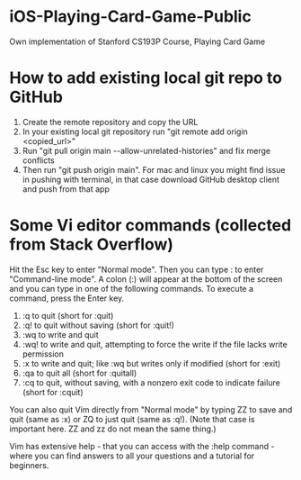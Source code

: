 # iOS-Playing-Card-Game-Public
Own implementation of Stanford CS193P Course, Playing Card Game

# How to add existing local git repo to GitHub
1. Create the remote repository and copy the URL
2. In your existing local git repository run "git remote add origin <copied_url>"
3. Run "git pull origin main --allow-unrelated-histories" and fix merge conflicts
4. Then run "git push origin main". For mac and linux you might find issue in pushing with terminal, in that case download GitHub desktop client and push from that app


# Some Vi editor commands (collected from Stack Overflow)
Hit the Esc key to enter "Normal mode". Then you can type : to enter "Command-line mode". A colon (:) will appear at the bottom of the screen and you can type in one of the following commands. To execute a command, press the Enter key.

1. :q to quit (short for :quit)
2. :q! to quit without saving (short for :quit!)
3. :wq to write and quit
4. :wq! to write and quit, attempting to force the write if the file lacks write permission
5. :x to write and quit; like :wq but writes only if modified (short for :exit)
6. :qa to quit all (short for :quitall)
7. :cq to quit, without saving, with a nonzero exit code to indicate failure (short for :cquit)

You can also quit Vim directly from "Normal mode" by typing ZZ to save and quit (same as :x) or ZQ to just quit (same as :q!). (Note that case is important here. ZZ and zz do not mean the same thing.)

Vim has extensive help - that you can access with the :help command - where you can find answers to all your questions and a tutorial for beginners.
